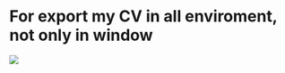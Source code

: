 # For export my CV in all enviroment, not only in window

![](https://github.com/HeligPfleigh/CV/workflows/CV%builder/badge.svg)
